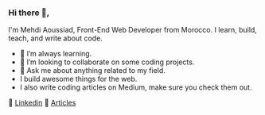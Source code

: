 ### Hi there 👋,
I'm Mehdi Aoussiad, Front-End Web Developer from Morocco. I learn, build, teach, and write about code.


- 🌱 I’m always learning.
- 👯 I’m looking to collaborate on some coding projects.
- 💬 Ask me about anything related to my field.
- I build awesome things for the web.
- I also write coding articles on Medium, make sure you check them out.

👔 [Linkedin][linkedin]
👔 [Articles][Articles]

[Articles]: https://medium.com/@mehdiouss315
[Linkedin]:https://www.linkedin.com/in/mehdi-aoussiad-0615321b0/
